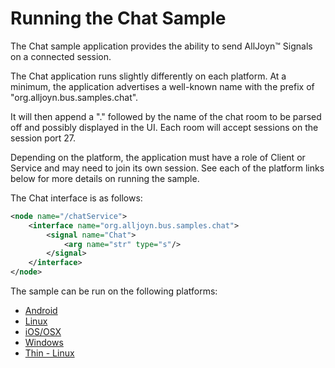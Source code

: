 # Running the Chat Sample

The Chat sample application provides the ability to send AllJoyn&trade; 
Signals on a connected session.

The Chat application runs slightly differently on each platform. 
At a minimum, the application advertises a well-known name with 
the prefix of "org.alljoyn.bus.samples.chat".

It will then append a "." followed by the name of the chat room 
to be parsed off and possibly displayed in the UI. Each room 
will accept sessions on the session port 27.

Depending on the platform, the application must have a role 
of Client or Service and may need to join its own session. 
See each of the platform links below for more details on running the sample. 

The Chat interface is as follows:

```xml
<node name="/chatService">
    <interface name="org.alljoyn.bus.samples.chat">
        <signal name="Chat">
            <arg name="str" type="s"/>
        </signal>
    </interface>
</node>
```

The sample can be run on the following platforms:
* [Android][android]
* [Linux][linux]
* [iOS/OSX][ios-osx]
* [Windows][windows]
* [Thin - Linux][thin-linux]

[android]: /develop/run-sample-apps/chat/android
[linux]: /develop/run-sample-apps/chat/linux
[ios-osx]: /develop/run-sample-apps/chat/ios-osx
[windows]: /develop/run-sample-apps/chat/windows
[thin-linux]: /develop/run-sample-apps/chat/thin-linux


